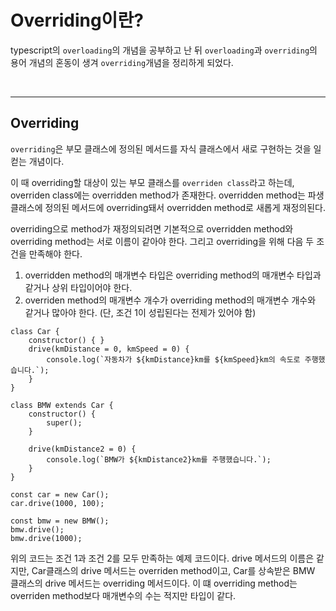 # Overriding이란?

typescript의 `overloading`의 개념을 공부하고 난 뒤 `overloading`과 `overriding`의 용어 개념의 혼동이 생겨 `overriding`개념을 정리하게 되었다.

 <br><hr>

 ## Overriding

 `overriding`은 부모 클래스에 정의된 메서드를 자식 클래스에서 새로 구현하는 것을 일컫는 개념이다. 
 
 이 때 overriding할 대상이 있는 부모 클래스를 `overriden class`라고 하는데, overriden class에는 overridden method가 존재한다. overridden method는 파생 클래스에 정의된 메서드에 overriding돼서 overridden method로 새롭게 재정의된다. 

overriding으로 method가 재정의되려면 기본적으로 overridden method와 overriding method는 서로 이름이 같아야 한다. 그리고 overriding을 위해 다음 두 조건을 만족해야 한다.

1. overridden method의 매개변수 타입은 overriding method의 매개변수 타입과 같거나 상위 타입이어야 한다.
2. overriden method의 매개변수 개수가 overriding method의 매개변수 개수와 같거나 많아야 한다. (단, 조건 1이 성립된다는 전제가 있어야 함)

```
class Car {
    constructor() { }
    drive(kmDistance = 0, kmSpeed = 0) {
        console.log(`자동차가 ${kmDistance}km를 ${kmSpeed}km의 속도로 주행했습니다.`);
    }
}

class BMW extends Car {
    constructor() {
        super();
    }

    drive(kmDistance2 = 0) {
        console.log(`BMW가 ${kmDistance2}km를 주행했습니다.`);
    }
}

const car = new Car();
car.drive(1000, 100);

const bmw = new BMW();
bmw.drive();
bmw.drive(1000);
```

위의 코드는 조건 1과 조건 2를 모두 만족하는 예제 코드이다. drive 메서드의 이름은 같지만, Car클래스의 drive 메서드는 overriden method이고, Car를 상속받은 BMW 클래스의 drive 메서드는 overriding 메서드이다. 이 떄 overriding method는 overriden method보다 매개변수의 수는 적지만 타입이 같다.